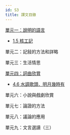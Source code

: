 ```yaml
---
id: S3
title: 課文目錄
---
```


[單元一：說明的語言](category/S3/單元一：說明的語言)

- [1.5 核工記](S3/單元一：說明的語言/1.5核工記)

單元二：記敍的方法和詳略

單元三：生活情思

[單元四：詞曲欣賞](category/S3/單元四：詞曲欣賞)

- [4.6 水調歌頭．明月幾時有](S3/單元四：詞曲欣賞/4.6水調歌頭．明月幾時有)

單元六：小說與戲劇欣賞

單元七：論證的方法

單元八：議論的應用

單元九：文言選讀（三）